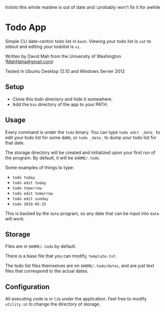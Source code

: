 trololo this whole readme is out of date and i probably won't fix it for awhile

# Todo App

Simple CLI date-centric todo list in `bash`. Viewing your todo list is `cat` to
stdout and editing your todolist is `vi`.

Written by David Mah from the University of Washington (MahHaha@gmail.com)

Tested in Ubuntu Desktop 12.10 and Windows Server 2012

## Setup

* Clone this todo directory and hide it somewhere.
* Add the `bin` directory of the app to your PATH.

## Usage

Every command is under the `todo` binary. You can type `todo edit
_date_` to edit your todo list for some date, or `todo _date_` to dump
your todo list for that date.

The storage directory will be created and initialized upon your first
run of the program. By default, it will be `$HOME/.todo`.

Some examples of things to type:

* `todo today`
* `todo edit today`
* `todo tomorrow`
* `todo edit tomorrow`
* `todo edit sunday`
* `todo 2019-05-25`

This is backed by the `date` program, so any date that can be input into
`date` will work.

## Storage

Files are in `$HOME/.todo` by default.

There is a base file that you can modify, `template.txt`.

 The todo list files themselves are on `$HOME/.todo/dates`, and are just
text files that correspond to the actual dates.

## Configuration

All executing code is in `lib` under the application. Feel free to
modify `utility.sh` to change the directory of storage.
